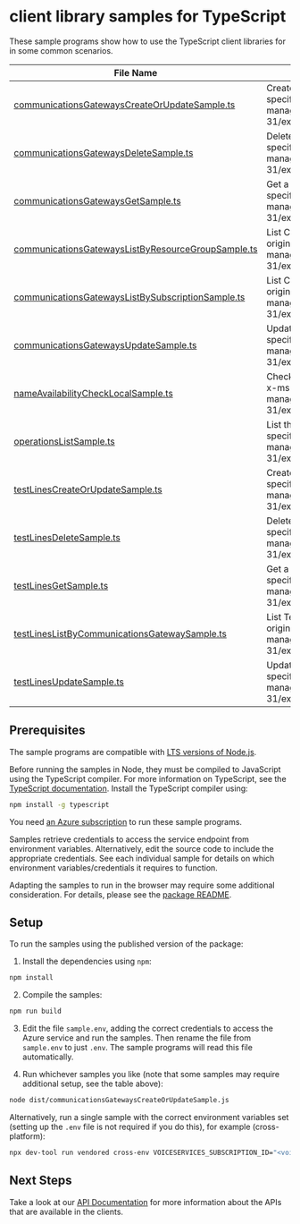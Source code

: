 # client library samples for TypeScript

These sample programs show how to use the TypeScript client libraries for in some common scenarios.

| **File Name**                                                                                         | **Description**                                                                                                                                                                                                            |
| ----------------------------------------------------------------------------------------------------- | -------------------------------------------------------------------------------------------------------------------------------------------------------------------------------------------------------------------------- |
| [communicationsGatewaysCreateOrUpdateSample.ts][communicationsgatewayscreateorupdatesample]           | Create a CommunicationsGateway x-ms-original-file: specification/voiceservices/resource-manager/Microsoft.VoiceServices/stable/2023-01-31/examples/CommunicationsGateways_CreateOrUpdate.json                              |
| [communicationsGatewaysDeleteSample.ts][communicationsgatewaysdeletesample]                           | Delete a CommunicationsGateway x-ms-original-file: specification/voiceservices/resource-manager/Microsoft.VoiceServices/stable/2023-01-31/examples/CommunicationsGateways_Delete.json                                      |
| [communicationsGatewaysGetSample.ts][communicationsgatewaysgetsample]                                 | Get a CommunicationsGateway x-ms-original-file: specification/voiceservices/resource-manager/Microsoft.VoiceServices/stable/2023-01-31/examples/CommunicationsGateways_Get.json                                            |
| [communicationsGatewaysListByResourceGroupSample.ts][communicationsgatewayslistbyresourcegroupsample] | List CommunicationsGateway resources by resource group x-ms-original-file: specification/voiceservices/resource-manager/Microsoft.VoiceServices/stable/2023-01-31/examples/CommunicationsGateways_ListByResourceGroup.json |
| [communicationsGatewaysListBySubscriptionSample.ts][communicationsgatewayslistbysubscriptionsample]   | List CommunicationsGateway resources by subscription ID x-ms-original-file: specification/voiceservices/resource-manager/Microsoft.VoiceServices/stable/2023-01-31/examples/CommunicationsGateways_ListBySubscription.json |
| [communicationsGatewaysUpdateSample.ts][communicationsgatewaysupdatesample]                           | Update a CommunicationsGateway x-ms-original-file: specification/voiceservices/resource-manager/Microsoft.VoiceServices/stable/2023-01-31/examples/CommunicationsGateways_Update.json                                      |
| [nameAvailabilityCheckLocalSample.ts][nameavailabilitychecklocalsample]                               | Check whether the resource name is available in the given region. x-ms-original-file: specification/voiceservices/resource-manager/Microsoft.VoiceServices/stable/2023-01-31/examples/NameAvailability_CheckLocal.json     |
| [operationsListSample.ts][operationslistsample]                                                       | List the operations for the provider x-ms-original-file: specification/voiceservices/resource-manager/Microsoft.VoiceServices/stable/2023-01-31/examples/Operations_List.json                                              |
| [testLinesCreateOrUpdateSample.ts][testlinescreateorupdatesample]                                     | Create a TestLine x-ms-original-file: specification/voiceservices/resource-manager/Microsoft.VoiceServices/stable/2023-01-31/examples/TestLines_CreateOrUpdate.json                                                        |
| [testLinesDeleteSample.ts][testlinesdeletesample]                                                     | Delete a TestLine x-ms-original-file: specification/voiceservices/resource-manager/Microsoft.VoiceServices/stable/2023-01-31/examples/TestLines_Delete.json                                                                |
| [testLinesGetSample.ts][testlinesgetsample]                                                           | Get a TestLine x-ms-original-file: specification/voiceservices/resource-manager/Microsoft.VoiceServices/stable/2023-01-31/examples/TestLines_Get.json                                                                      |
| [testLinesListByCommunicationsGatewaySample.ts][testlineslistbycommunicationsgatewaysample]           | List TestLine resources by CommunicationsGateway x-ms-original-file: specification/voiceservices/resource-manager/Microsoft.VoiceServices/stable/2023-01-31/examples/TestLines_ListByCommunicationsGateway.json            |
| [testLinesUpdateSample.ts][testlinesupdatesample]                                                     | Update a TestLine x-ms-original-file: specification/voiceservices/resource-manager/Microsoft.VoiceServices/stable/2023-01-31/examples/TestLines_Update.json                                                                |

## Prerequisites

The sample programs are compatible with [LTS versions of Node.js](https://github.com/nodejs/release#release-schedule).

Before running the samples in Node, they must be compiled to JavaScript using the TypeScript compiler. For more information on TypeScript, see the [TypeScript documentation][typescript]. Install the TypeScript compiler using:

```bash
npm install -g typescript
```

You need [an Azure subscription][freesub] to run these sample programs.

Samples retrieve credentials to access the service endpoint from environment variables. Alternatively, edit the source code to include the appropriate credentials. See each individual sample for details on which environment variables/credentials it requires to function.

Adapting the samples to run in the browser may require some additional consideration. For details, please see the [package README][package].

## Setup

To run the samples using the published version of the package:

1. Install the dependencies using `npm`:

```bash
npm install
```

2. Compile the samples:

```bash
npm run build
```

3. Edit the file `sample.env`, adding the correct credentials to access the Azure service and run the samples. Then rename the file from `sample.env` to just `.env`. The sample programs will read this file automatically.

4. Run whichever samples you like (note that some samples may require additional setup, see the table above):

```bash
node dist/communicationsGatewaysCreateOrUpdateSample.js
```

Alternatively, run a single sample with the correct environment variables set (setting up the `.env` file is not required if you do this), for example (cross-platform):

```bash
npx dev-tool run vendored cross-env VOICESERVICES_SUBSCRIPTION_ID="<voiceservices subscription id>" VOICESERVICES_RESOURCE_GROUP="<voiceservices resource group>" node dist/communicationsGatewaysCreateOrUpdateSample.js
```

## Next Steps

Take a look at our [API Documentation][apiref] for more information about the APIs that are available in the clients.

[communicationsgatewayscreateorupdatesample]: https://github.com/Azure/azure-sdk-for-js/blob/main/sdk/voiceservices/arm-voiceservices/samples/v1/typescript/src/communicationsGatewaysCreateOrUpdateSample.ts
[communicationsgatewaysdeletesample]: https://github.com/Azure/azure-sdk-for-js/blob/main/sdk/voiceservices/arm-voiceservices/samples/v1/typescript/src/communicationsGatewaysDeleteSample.ts
[communicationsgatewaysgetsample]: https://github.com/Azure/azure-sdk-for-js/blob/main/sdk/voiceservices/arm-voiceservices/samples/v1/typescript/src/communicationsGatewaysGetSample.ts
[communicationsgatewayslistbyresourcegroupsample]: https://github.com/Azure/azure-sdk-for-js/blob/main/sdk/voiceservices/arm-voiceservices/samples/v1/typescript/src/communicationsGatewaysListByResourceGroupSample.ts
[communicationsgatewayslistbysubscriptionsample]: https://github.com/Azure/azure-sdk-for-js/blob/main/sdk/voiceservices/arm-voiceservices/samples/v1/typescript/src/communicationsGatewaysListBySubscriptionSample.ts
[communicationsgatewaysupdatesample]: https://github.com/Azure/azure-sdk-for-js/blob/main/sdk/voiceservices/arm-voiceservices/samples/v1/typescript/src/communicationsGatewaysUpdateSample.ts
[nameavailabilitychecklocalsample]: https://github.com/Azure/azure-sdk-for-js/blob/main/sdk/voiceservices/arm-voiceservices/samples/v1/typescript/src/nameAvailabilityCheckLocalSample.ts
[operationslistsample]: https://github.com/Azure/azure-sdk-for-js/blob/main/sdk/voiceservices/arm-voiceservices/samples/v1/typescript/src/operationsListSample.ts
[testlinescreateorupdatesample]: https://github.com/Azure/azure-sdk-for-js/blob/main/sdk/voiceservices/arm-voiceservices/samples/v1/typescript/src/testLinesCreateOrUpdateSample.ts
[testlinesdeletesample]: https://github.com/Azure/azure-sdk-for-js/blob/main/sdk/voiceservices/arm-voiceservices/samples/v1/typescript/src/testLinesDeleteSample.ts
[testlinesgetsample]: https://github.com/Azure/azure-sdk-for-js/blob/main/sdk/voiceservices/arm-voiceservices/samples/v1/typescript/src/testLinesGetSample.ts
[testlineslistbycommunicationsgatewaysample]: https://github.com/Azure/azure-sdk-for-js/blob/main/sdk/voiceservices/arm-voiceservices/samples/v1/typescript/src/testLinesListByCommunicationsGatewaySample.ts
[testlinesupdatesample]: https://github.com/Azure/azure-sdk-for-js/blob/main/sdk/voiceservices/arm-voiceservices/samples/v1/typescript/src/testLinesUpdateSample.ts
[apiref]: https://docs.microsoft.com/javascript/api/@azure/arm-voiceservices?view=azure-node-preview
[freesub]: https://azure.microsoft.com/free/
[package]: https://github.com/Azure/azure-sdk-for-js/tree/main/sdk/voiceservices/arm-voiceservices/README.md
[typescript]: https://www.typescriptlang.org/docs/home.html

